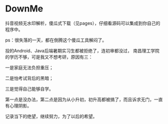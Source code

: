 # DownMe
抖音视频无水印解析，傻瓜式下载（见pages），仔细看源码可以集成到你自己的程序中。




















ps：很失落的一天，都在倒腾这个傻瓜工具解闷了。


投的Android、Java后端暑期实习生都被拒绝了，连初审都没过，
南昌理工学院的学历不够，可是我又不想考研，原因有三：

一是家庭无法负担重压；

二是怕考试背后的黑暗；

三是觉得自己能够自学。

第一点是没办法，第二点是因为从小升初，初升高都被搞了，而且诉求无门，一直有心理阴影。

记录当下的绝望，继续努力，为了以后的希望。
